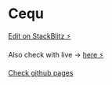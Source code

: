 # Cequ

[Edit on StackBlitz ⚡️](https://stackblitz.com/edit/angular-yxtnhp)

Also check with live -> [here ⚡️](https://asdf-d99c1.firebaseapp.com/?22867)

[Check github pages](https://mehmetozkaya.github.io/Cequ/)
